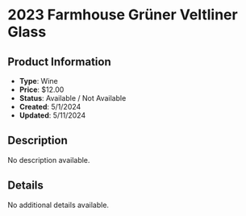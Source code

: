 # 2023 Farmhouse Grüner Veltliner Glass

## Product Information
- **Type**: Wine
- **Price**: $12.00
- **Status**: Available / Not Available
- **Created**: 5/1/2024
- **Updated**: 5/11/2024

## Description
No description available.



## Details
No additional details available.
